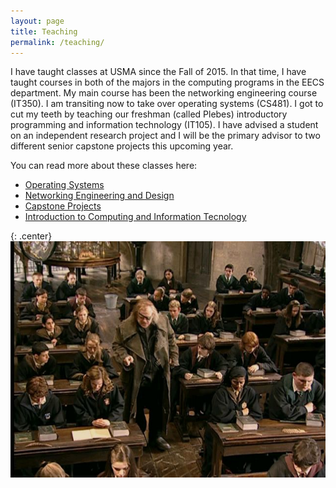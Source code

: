 ```yaml
---
layout: page
title: Teaching 
permalink: /teaching/
---
```


I have taught classes at USMA since the Fall of 2015. In that time, I have taught courses in both of the majors in the computing programs in the EECS department. My main course has been the networking engineering course (IT350). I am transiting now to take over operating systems (CS481). I got to cut my teeth by teaching our freshman (called Plebes) introductory programming and information technology (IT105). I have advised a student on an independent research project and I will be the primary advisor to two different senior capstone projects this upcoming year.

You can read more about these classes here:

* [Operating Systems](/teaching/cs-481-operating-systems)
* [Networking Engineering and Design](/teaching/cy-350-networking-engineering-and-design)
* [Capstone Projects](/teaching/xe-401-402-capstone-projects)
* [Introduction to Computing and Information Tecnology](/teaching/it-105-introduction-to-computing-and-information-technology)

{: .center}
![](/assets/pics/classroom.png)
